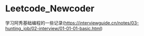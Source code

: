 # Leetcode_Newcoder

学习阿秀基础编程的一些记录(https://interviewguide.cn/notes/03-hunting_job/02-interview/01-01-01-basic.html)
